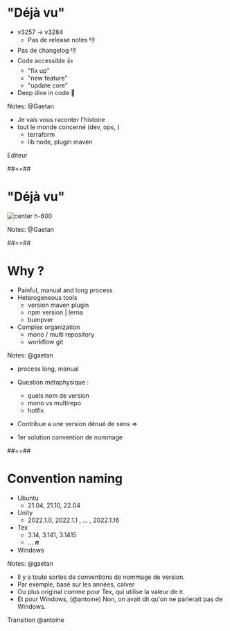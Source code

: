 <!-- .slide -->
# "Déjà vu"

* v3257 -> v3284 
  * Pas de release notes 👎
* Pas de changelog 👎
* Code accessible 👍
  * "fix up"
  * "new feature"
  * "update core"
* Deep dive in code 🤿

Notes: @Gaetan

* Je vais vous raconter l'histoire
* tout le monde concerné (dev, ops, )
  * terraform
  * lib node, plugin maven

Editeur 

##==##

<!-- .slide -->
# "Déjà vu"

![center h-600](./assets/images/hope.gif)

Notes: @Gaetan

##==##
# Why ?

- Painful, manual and long process
- Heterogeneous tools
  - version maven plugin
  - npm version | lerna 
  - bumpver 
- Complex organization
  - mono / multi repository
  - workflow git

Notes: @gaetan

* process long, manual
* Question métaphysique : 
  * quels nom de version
  * mono vs multirepo
  * hotfix

* Contribue a une version dénué de sens => 
* 1er solution convention de nommage

##==##

# Convention naming

- Ubuntu
  - 21.04, 21.10, 22.04
- Unity
  - 2022.1.0, 2022.1.1 , ... , 2022.1.16
- Tex
  - 3.14, 3.141, 3.1415 
  - ... 𝝅
- Windows
<!-- .element: class="list-fragment" -->

Notes: @gaetan
* Il y a toute sortes de conventions de nommage de version.
* Par exemple, basé sur les années, calver
* Ou plus original comme pour Tex, qui utilise la valeur de π.
* Et pour Windows,  (@antoine) Non, on avait dit qu'on ne parlerait pas de Windows.

Transition @antoine
